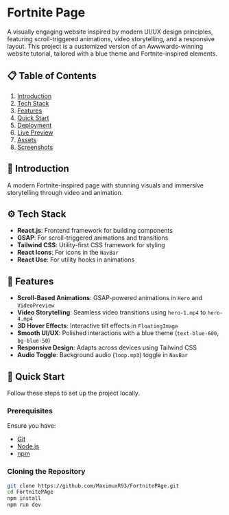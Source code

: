# Fortnite Page

A visually engaging website inspired by modern UI/UX design principles, featuring scroll-triggered animations, video storytelling, and a responsive layout. This project is a customized version of an Awwwards-winning website tutorial, tailored with a blue theme and Fortnite-inspired elements.

## 📋 Table of Contents

1. [Introduction](#introduction)  
2. [Tech Stack](#tech-stack)  
3. [Features](#features)  
4. [Quick Start](#quick-start)  
5. [Deployment](#deployment)  
6. [Live Preview](#live-preview)  
7. [Assets](#assets)  
8. [Screenshots](#screenshots)

## 🤖 Introduction

A modern Fortnite-inspired page with stunning visuals and immersive storytelling through video and animation.

## ⚙️ Tech Stack

- **React.js**: Frontend framework for building components  
- **GSAP**: For scroll-triggered animations and transitions  
- **Tailwind CSS**: Utility-first CSS framework for styling  
- **React Icons**: For icons in the `NavBar`  
- **React Use**: For utility hooks in animations  

## 🔋 Features

- **Scroll-Based Animations**: GSAP-powered animations in `Hero` and `VideoPreview`  
- **Video Storytelling**: Seamless video transitions using `hero-1.mp4` to `hero-4.mp4`  
- **3D Hover Effects**: Interactive tilt effects in `FloatingImage`  
- **Smooth UI/UX**: Polished interactions with a blue theme (`text-blue-600`, `bg-blue-50`)  
- **Responsive Design**: Adapts across devices using Tailwind CSS  
- **Audio Toggle**: Background audio (`loop.mp3`) toggle in `NavBar`  

## 🤸 Quick Start

Follow these steps to set up the project locally.

### Prerequisites

Ensure you have:  
- [Git](https://git-scm.com/)  
- [Node.js](https://nodejs.org/en)  
- [npm](https://www.npmjs.com/)

### Cloning the Repository

```bash
git clone https://github.com/MaximuxR93/FortnitePAge.git
cd FortnitePAge
npm install
npm run dev
